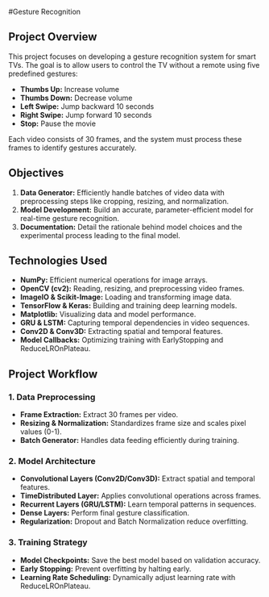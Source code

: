 #Gesture Recognition
## **Project Overview**

This project focuses on developing a gesture recognition system for smart TVs. The goal is to allow users to control the TV without a remote using five predefined gestures:

- **Thumbs Up:** Increase volume
- **Thumbs Down:** Decrease volume
- **Left Swipe:** Jump backward 10 seconds
- **Right Swipe:** Jump forward 10 seconds
- **Stop:** Pause the movie

Each video consists of 30 frames, and the system must process these frames to identify gestures accurately.

## **Objectives**

1. **Data Generator:** Efficiently handle batches of video data with preprocessing steps like cropping, resizing, and normalization.
2. **Model Development:** Build an accurate, parameter-efficient model for real-time gesture recognition.
3. **Documentation:** Detail the rationale behind model choices and the experimental process leading to the final model.

## **Technologies Used**

- **NumPy:** Efficient numerical operations for image arrays.
- **OpenCV (cv2):** Reading, resizing, and preprocessing video frames.
- **ImageIO & Scikit-Image:** Loading and transforming image data.
- **TensorFlow & Keras:** Building and training deep learning models.
- **Matplotlib:** Visualizing data and model performance.
- **GRU & LSTM:** Capturing temporal dependencies in video sequences.
- **Conv2D & Conv3D:** Extracting spatial and temporal features.
- **Model Callbacks:** Optimizing training with EarlyStopping and ReduceLROnPlateau.

## **Project Workflow**

### **1. Data Preprocessing**

- **Frame Extraction:** Extract 30 frames per video.
- **Resizing & Normalization:** Standardizes frame size and scales pixel values (0-1).
- **Batch Generator:** Handles data feeding efficiently during training.

### **2. Model Architecture**

- **Convolutional Layers (Conv2D/Conv3D):** Extract spatial and temporal features.
- **TimeDistributed Layer:** Applies convolutional operations across frames.
- **Recurrent Layers (GRU/LSTM):** Learn temporal patterns in sequences.
- **Dense Layers:** Perform final gesture classification.
- **Regularization:** Dropout and Batch Normalization reduce overfitting.

### **3. Training Strategy**

- **Model Checkpoints:** Save the best model based on validation accuracy.
- **Early Stopping:** Prevent overfitting by halting early.
- **Learning Rate Scheduling:** Dynamically adjust learning rate with ReduceLROnPlateau.
